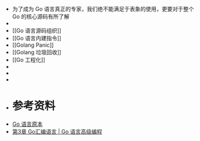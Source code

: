 - 为了成为 Go 语言真正的专家，我们绝不能满足于表象的使用，更要对于整个 Go 的核心源码有所了解
-
- [[Go 语言源码组织]]
- [[Go 语言内建指令]]
- [[Golang Panic]]
- [[Golang 垃圾回收]]
- [[Go 工程化]]
-
-
-
- # 参考资料
- [Go 语言原本](https://golang.design/under-the-hood/)
- [第3章 Go汇编语言 | Go 语言高级编程](https://chai2010.cn/advanced-go-programming-book/ch3-asm/readme.html)